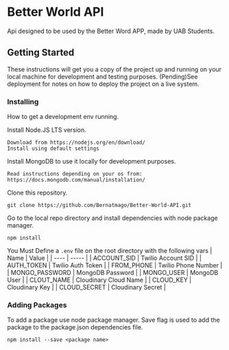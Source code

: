 # Better World API

Api designed to be used by the Better Word APP, made by UAB Students.

## Getting Started

These instructions will get you a copy of the project up and running on your local machine for development and testing purposes. 
(Pending)See deployment for notes on how to deploy the project on a live system.

### Installing

How to get a development env running.

Install Node.JS LTS version.

```
Download from https://nodejs.org/en/download/
Install using default settings
```

Install MongoDB to use it locally for development purposes.

```
Read instructions depending on your os from: https://docs.mongodb.com/manual/installation/
```

Clone this repository.

```
git clone https://github.com/Bernatmago/Better-World-API.git
```

Go to the local repo directory and install dependencies with node package manager.
```
npm install
```

You Must Define a ```.env``` file on the root directory with the following vars
| Name | Value | 
| ---- | ----- |
| ACCOUNT_SID | Twilio Account SID |
| AUTH_TOKEN | Twilio Auth Token |
| FROM_PHONE | Twilio Phone Number |
| MONGO_PASSWORD | MongoDB Password |
| MONGO_USER | MongoDB User |
| CLOUT_NAME | Cloudinary Cloud Name |
| CLOUD_KEY | Cloudinary Key |
| CLOUD_SECRET | Cloudinary Secret |

### Adding Packages

To add a package use node package manager. Save flag is used to add the package to the package.json dependencies file.
```
npm install --save <package name>
```
